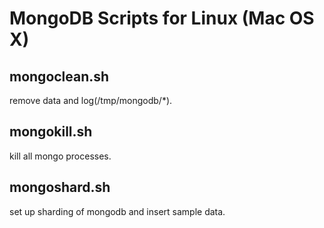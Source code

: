 MongoDB Scripts for Linux (Mac OS X)
============

## mongoclean.sh
remove data and log(/tmp/mongodb/*).

## mongokill.sh
kill all mongo processes.

## mongoshard.sh
set up sharding of mongodb and insert sample data.
